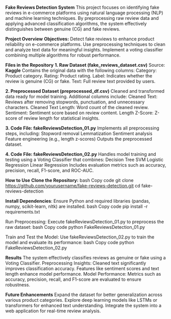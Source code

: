 **Fake Reviews Detection System**
This project focuses on identifying fake reviews in e-commerce platforms using natural language processing (NLP) and machine learning techniques. By preprocessing raw review data and applying advanced classification algorithms, the system effectively distinguishes between genuine (CG) and fake reviews.

**Project Overview**
**Objectives:**
Detect fake reviews to enhance product reliability on e-commerce platforms.
Use preprocessing techniques to clean and analyze text data for meaningful insights.
Implement a voting classifier combining multiple algorithms for robust performance.

**Files in the Repository**
**1. Raw Dataset (fake_reviews_dataset.csv)**
Source: **Kaggle**
Contains the original data with the following columns:
Category: Product category.
Rating: Product rating.
Label: Indicates whether the review is genuine (CG) or fake.
Text: Full review text provided by users.

**2. Preprocessed Dataset (preprocessed_df.csv)**
Cleaned and transformed data ready for model training.
Additional columns include:
Cleaned Text: Reviews after removing stopwords, punctuation, and unnecessary characters.
Cleaned Text Length: Word count of the cleaned review.
Sentiment: Sentiment score based on review content.
Length Z-Score: Z-score of review length for statistical insights.

**3. Code File: fakeReviewsDetection_01.py**
Implements all preprocessing steps, including:
Stopword removal
Lemmatization
Sentiment analysis
Feature engineering (e.g., length z-scores)
Outputs the preprocessed dataset.

**4. Code File: fakeReviewsDetection_02.py**
Handles model training and testing using a Voting Classifier that combines:
Decision Tree
SVM
Logistic Regression
Linear Regression
Includes evaluation metrics such as accuracy, precision, recall, F1-score, and ROC-AUC.

**How to Use**
**Clone the Repository:**
bash
Copy code
git clone https://github.com/yourusername/fake-reviews-detection.git
cd fake-reviews-detection

**Install Dependencies**: Ensure Python and required libraries (pandas, numpy, scikit-learn, nltk) are installed.
bash
Copy code
pip install -r requirements.txt

Run Preprocessing: Execute fakeReviewsDetection_01.py to preprocess the raw dataset:
bash
Copy code
python FakeReviewsDetection_01.py

Train and Test the Model: Use fakeReviewsDetection_02.py to train the model and evaluate its performance:
bash
Copy code
python FakeReviewsDetection_02.py

**Results**
The system effectively classifies reviews as genuine or fake using a Voting Classifier.
Preprocessing Insights:
Cleaned text significantly improves classification accuracy.
Features like sentiment scores and text length enhance model performance.
Model Performance:
Metrics such as accuracy, precision, recall, and F1-score are evaluated to ensure robustness.

**Future Enhancements**
Expand the dataset for better generalization across various product categories.
Explore deep learning models like LSTMs or transformers for enhanced text understanding.
Integrate the system into a web application for real-time review analysis.

